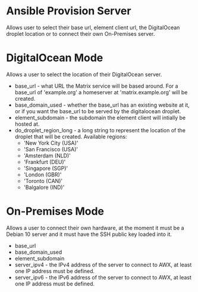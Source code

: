 # Ansible Provision Server

Allows user to select their base url, element client url, the DigitalOcean droplet location or to connect their own On-Premises server.

# DigitalOcean Mode

Allows a user to select the location of their DigitalOcean server.

- base_url - what URL the Matrix service will be based around. For a base_url of 'example.org' a homeserver at 'matrix.example.org' will be created.
- base_domain_used - whether the base_url has an existing website at it, or if you want the base_url to be served by the digitalocean droplet.
- element_subdomain - the subdomain the element client will intially be hosted at.
- do_droplet_region_long - a long string to represent the location of the droplet that will be created. Available regions:
	- 'New York City (USA)'
	- 'San Francisco (USA)'
	- 'Amsterdam (NLD)'
	- 'Frankfurt (DEU)'
	- 'Singapore (SGP)'
	- 'London (GBR)'
	- 'Toronto (CAN)'
	- 'Balgalore (IND)'

# On-Premises Mode

Allows a user to connect their own hardware, at the moment it must be a Debian 10 server and it must have the SSH public key loaded into it.

- base_url
- base_domain_used
- element_subdomain
- server_ipv4 - the IPv4 address of the server to connect to AWX, at least one IP address must be defined.
- server_ipv6 - the IPv6 address of the server to connect to AWX, at least one IP address must be defined.
